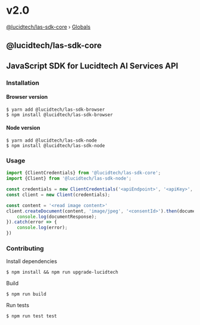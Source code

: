 # v2.0

[@lucidtech/las-sdk-core](2.0.md) › [Globals](https://github.com/LucidtechAI/las-docs/tree/dbde26b766381742d445a8ead828b941490b0bc4/reference/js/2.0/globals.md)

## @lucidtech/las-sdk-core

## JavaScript SDK for Lucidtech AI Services API

### Installation

#### Browser version

```text
$ yarn add @lucidtech/las-sdk-browser
$ npm install @lucidtech/las-sdk-browser
```

#### Node version

```text
$ yarn add @lucidtech/las-sdk-node
$ npm install @lucidtech/las-sdk-node
```

### Usage

```javascript
import {ClientCredentials} from '@lucidtech/las-sdk-core';
import {Client} from '@lucidtech/las-sdk-node';

const credentials = new ClientCredentials('<apiEndpoint>', '<apiKey>', '<clientId>',  '<clientSecret>', '<authEndpoint>');
const client = new Client(credentials);

const content = '<read image content>'
client.createDocument(content, 'image/jpeg', '<consentId>').then(documentResponse => {
    console.log(documentResponse);
}).catch(error => {
    console.log(error);
})
```

### Contributing

Install dependencies

```text
$ npm install && npm run upgrade-lucidtech
```

Build

```text
$ npm run build
```

Run tests

```text
$ npm run test test
```

